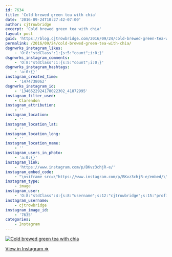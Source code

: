 ```yaml
---
id: 7634
title: 'Cold brewed green tea with chia'
date: '2016-09-24T10:27:42-07:00'
author: cjtrowbridge
excerpt: 'Cold brewed green tea with chia'
layout: post
guid: 'https://blog.cjtrowbridge.com/2016/09/24/cold-brewed-green-tea-with-chia/'
permalink: /2016/09/24/cold-brewed-green-tea-with-chia/
dsgnwrks_instagram_likes:
    - 'O:8:"stdClass":1:{s:5:"count";i:0;}'
dsgnwrks_instagram_comments:
    - 'O:8:"stdClass":1:{s:5:"count";i:0;}'
dsgnwrks_instagram_hashtags:
    - 'a:0:{}'
instagram_created_time:
    - '1474738062'
dsgnwrks_instagram_id:
    - '1346522924178022302_41872995'
instagram_filter_used:
    - Clarendon
instagram_attribution:
    - ''
instagram_location:
    - ''
instagram_location_lat:
    - ''
instagram_location_long:
    - ''
instagram_location_name:
    - ''
instagram_users_in_photo:
    - 'a:0:{}'
instagram_link:
    - 'https://www.instagram.com/p/BKvz3chjR-e/'
instagram_embed_code:
    - "\n<iframe src=\"https://www.instagram.com/p/BKvz3chjR-e/embed/\" width=\"612\" height=\"710\" frameborder=\"0\" scrolling=\"no\" allowtransparency=\"true\" class=\"insta-image-embed\"></iframe>\n"
instagram_type:
    - image
instagram_user:
    - 'O:8:"stdClass":4:{s:8:"username";s:12:"cjtrowbridge";s:15:"profile_picture";s:96:"https://scontent.cdninstagram.com/t51.2885-19/s150x150/13724650_1188772791164794_142557231_a.jpg";s:2:"id";s:8:"41872995";s:9:"full_name";s:13:"CJ Trowbridge";}'
instagram_username:
    - cjtrowbridge
instagram_image_id:
    - '7635'
categories:
    - Instagram
---
```


[![Cold brewed green tea with chia](https://blog.cjtrowbridge.com/wp-content/uploads/2016/09/1474738062-1-1.jpg)](https://www.instagram.com/p/BKvz3chjR-e/)

[View in Instagram ⇒](https://www.instagram.com/p/BKvz3chjR-e/)
